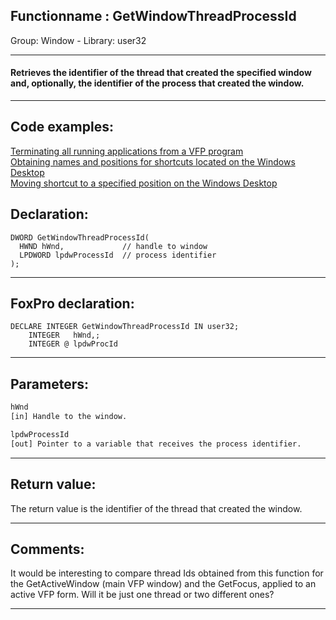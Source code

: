 <link rel="stylesheet" type="text/css" href="../../css/win32api.css">  
<link rel="stylesheet" href="https://cdnjs.cloudflare.com/ajax/libs/font-awesome/4.7.0/css/font-awesome.min.css">

## Functionname : GetWindowThreadProcessId
Group: Window - Library: user32    
***  


#### Retrieves the identifier of the thread that created the specified window and, optionally, the identifier of the process that created the window.
***  


## Code examples:
[Terminating all running applications from a VFP program](../../samples/sample_243.md)  
[Obtaining names and positions for shortcuts located on the Windows Desktop](../../samples/sample_579.md)  
[Moving shortcut to a specified position on the Windows Desktop](../../samples/sample_581.md)  

## Declaration:
```foxpro  
DWORD GetWindowThreadProcessId(
  HWND hWnd,             // handle to window
  LPDWORD lpdwProcessId  // process identifier
);  
```  
***  


## FoxPro declaration:
```foxpro  
DECLARE INTEGER GetWindowThreadProcessId IN user32;
	INTEGER   hWnd,;
	INTEGER @ lpdwProcId  
```  
***  


## Parameters:
```txt  
hWnd
[in] Handle to the window.

lpdwProcessId
[out] Pointer to a variable that receives the process identifier.  
```  
***  


## Return value:
The return value is the identifier of the thread that created the window.   
***  


## Comments:
It would be interesting to compare thread Ids obtained from this function for the GetActiveWindow (main VFP window) and the GetFocus, applied to an active VFP form. Will it be just one thread or two different ones?  
  
***  


